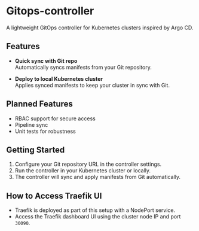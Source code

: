 #  Gitops-controller

A lightweight GitOps controller for Kubernetes clusters inspired by Argo CD.

## Features

- **Quick sync with Git repo**  
  Automatically syncs manifests from your Git repository.

- **Deploy to local Kubernetes cluster**  
  Applies synced manifests to keep your cluster in sync with Git.

## Planned Features

- RBAC support for secure access  
- Pipeline sync 
- Unit tests for robustness

## Getting Started

1. Configure your Git repository URL in the controller settings.  
2. Run the controller in your Kubernetes cluster or locally.  
3. The controller will sync and apply manifests from Git automatically.

## How to Access Traefik UI

- Traefik is deployed as part of this setup with a NodePort service.  
- Access the Traefik dashboard UI using the cluster node IP and port `30090`.